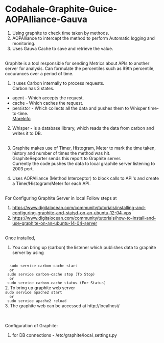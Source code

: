 # Codahale-Graphite-Guice-AOPAlliance-Gauva
1. Using graphite to check time taken by methods. <br/>
2. AOPAlliance to intercept the method to perform Automatic logging and monitoring. <br/>
3. Uses Gauva Cache to save and retrieve the value. <br/><br/>

Graphite is a tool responsible for sending Metrics about APIs to another server for analysis. Can formulate the percentiles such as 99th percentile, occurances over a period of time.<br/>
 1. It uses Carbon internally to process requests.<br/>
   Carbon has 3 states.<br/>
  * agent - Which accepts the request.<br/>
  * cache - Which caches the request.<br/>
  * persistor - Which collects all the data and pushes them to Whisper time-to-time. <br/>
      [MoreInfo](http://graphite.wikidot.com/carbon)<br/>


 2. Whisper - is a database library, which reads the data from carbon and writes it to DB.<br/><br/>

1. Graphite makes use of Timer, Histogram, Meter to mark the time taken, history and number of times the method was hit.<br/>
GraphiteReporter sends this report to Graphite server.<br/>
Currently the code pushes the data to local graphite server listening to 2003 port.<br/>

2. Uses AOPAlliance (Method Interceptor) to block calls to API's and create a Timer/Histogram/Meter for each API.<br/><br/>


For Configuring Graphite Server in local Follow steps at<br/>
1. https://www.digitalocean.com/community/tutorials/installing-and-configuring-graphite-and-statsd-on-an-ubuntu-12-04-vps<br/>
2. https://www.digitalocean.com/community/tutorials/how-to-install-and-use-graphite-on-an-ubuntu-14-04-server<br/><br/>

Once installed, <br/>
1. You can bring up (carbon) the listener which publishes data to graphite server by using<br/>
 <code>
  sudo service carbon-cache start </code><br/>
  <code>  or  </code> <br/>
 <code> sudo service carbon-cache stop (To Stop)  </code><br/>
  <code>  or  </code><br/>
  <code> sudo service carbon-cache status (For Status) </code><br/>
2. To bring up graphite web server<br/>
  <code>sudo service apache2 start </code><br/>
  <code>  or</code><br/>
  <code> sudo service apache2 reload </code><br/>
3. The graphite web can be accessed at http://localhost/<br/><br/><br/>



Configuration of Graphite:<br/>
1. for DB connections - /etc/graphite/local_settings.py<br/>
